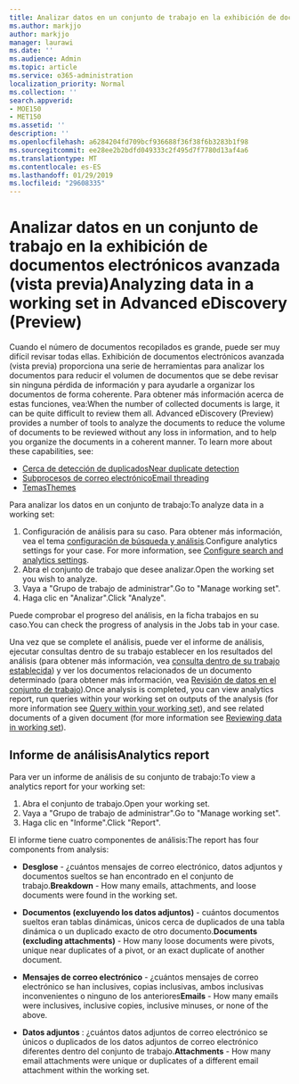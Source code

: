 ```yaml
---
title: Analizar datos en un conjunto de trabajo en la exhibición de documentos electrónicos avanzada (vista previa)
ms.author: markjjo
author: markjjo
manager: laurawi
ms.date: ''
ms.audience: Admin
ms.topic: article
ms.service: o365-administration
localization_priority: Normal
ms.collection: ''
search.appverid:
- MOE150
- MET150
ms.assetid: ''
description: ''
ms.openlocfilehash: a6284204fd709bcf936688f36f38f6b3283b1f98
ms.sourcegitcommit: ee28ee2b2bdfd049333c2f495d7f7780d13af4a6
ms.translationtype: MT
ms.contentlocale: es-ES
ms.lasthandoff: 01/29/2019
ms.locfileid: "29608335"
---
```

# <a name="analyzing-data-in-a-working-set-in-advanced-ediscovery-preview"></a><span data-ttu-id="f234f-102">Analizar datos en un conjunto de trabajo en la exhibición de documentos electrónicos avanzada (vista previa)</span><span class="sxs-lookup"><span data-stu-id="f234f-102">Analyzing data in a working set in Advanced eDiscovery (Preview)</span></span>

<span data-ttu-id="f234f-p101">Cuando el número de documentos recopilados es grande, puede ser muy difícil revisar todas ellas. Exhibición de documentos electrónicos avanzada (vista previa) proporciona una serie de herramientas para analizar los documentos para reducir el volumen de documentos que se debe revisar sin ninguna pérdida de información y para ayudarle a organizar los documentos de forma coherente. Para obtener más información acerca de estas funciones, vea:</span><span class="sxs-lookup"><span data-stu-id="f234f-p101">When the number of collected documents is large, it can be quite difficult to review them all. Advanced eDiscovery (Preview) provides a number of tools to analyze the documents to reduce the volume of documents to be reviewed without any loss in information, and to help you organize the documents in a coherent manner. To learn more about these capabilities, see:</span></span>

- [<span data-ttu-id="f234f-106">Cerca de detección de duplicados</span><span class="sxs-lookup"><span data-stu-id="f234f-106">Near duplicate detection</span></span>](near-duplicates.md)
- [<span data-ttu-id="f234f-107">Subprocesos de correo electrónico</span><span class="sxs-lookup"><span data-stu-id="f234f-107">Email threading</span></span>](email-threading.md)
- [<span data-ttu-id="f234f-108">Temas</span><span class="sxs-lookup"><span data-stu-id="f234f-108">Themes</span></span>](themes.md)

<span data-ttu-id="f234f-109">Para analizar los datos en un conjunto de trabajo:</span><span class="sxs-lookup"><span data-stu-id="f234f-109">To analyze data in a working set:</span></span>

1. <span data-ttu-id="f234f-p102">Configuración de análisis para su caso. Para obtener más información, vea el tema [configuración de búsqueda y análisis](configure-search-analytics-settings.md).</span><span class="sxs-lookup"><span data-stu-id="f234f-p102">Configure analytics settings for your case. For more information, see [Configure search and analytics settings](configure-search-analytics-settings.md).</span></span>
2. <span data-ttu-id="f234f-112">Abra el conjunto de trabajo que desee analizar.</span><span class="sxs-lookup"><span data-stu-id="f234f-112">Open the working set you wish to analyze.</span></span>
3. <span data-ttu-id="f234f-113">Vaya a "Grupo de trabajo de administrar".</span><span class="sxs-lookup"><span data-stu-id="f234f-113">Go to "Manage working set".</span></span>
4. <span data-ttu-id="f234f-114">Haga clic en "Analizar".</span><span class="sxs-lookup"><span data-stu-id="f234f-114">Click "Analyze".</span></span>

<span data-ttu-id="f234f-115">Puede comprobar el progreso del análisis, en la ficha trabajos en su caso.</span><span class="sxs-lookup"><span data-stu-id="f234f-115">You can check the progress of analysis in the Jobs tab in your case.</span></span>

 <span data-ttu-id="f234f-116">Una vez que se complete el análisis, puede ver el informe de análisis, ejecutar consultas dentro de su trabajo establecer en los resultados del análisis (para obtener más información, vea [consulta dentro de su trabajo establecida](working-set-search.md)) y ver los documentos relacionados de un documento determinado (para obtener más información, vea [ Revisión de datos en el conjunto de trabajo](reviewing-data-in-working-set.md)).</span><span class="sxs-lookup"><span data-stu-id="f234f-116">Once analysis is completed, you can view analytics report, run queries within your working set on outputs of the analysis (for more information see [Query within your working set](working-set-search.md)), and see related documents of a given document (for more information see [Reviewing data in working set](reviewing-data-in-working-set.md)).</span></span>

## <a name="analytics-report"></a><span data-ttu-id="f234f-117">Informe de análisis</span><span class="sxs-lookup"><span data-stu-id="f234f-117">Analytics report</span></span>

<span data-ttu-id="f234f-118">Para ver un informe de análisis de su conjunto de trabajo:</span><span class="sxs-lookup"><span data-stu-id="f234f-118">To view a analytics report for your working set:</span></span>

1. <span data-ttu-id="f234f-119">Abra el conjunto de trabajo.</span><span class="sxs-lookup"><span data-stu-id="f234f-119">Open your working set.</span></span>
2. <span data-ttu-id="f234f-120">Vaya a "Grupo de trabajo de administrar".</span><span class="sxs-lookup"><span data-stu-id="f234f-120">Go to "Manage working set".</span></span>
3. <span data-ttu-id="f234f-121">Haga clic en "Informe".</span><span class="sxs-lookup"><span data-stu-id="f234f-121">Click "Report".</span></span>

<span data-ttu-id="f234f-122">El informe tiene cuatro componentes de análisis:</span><span class="sxs-lookup"><span data-stu-id="f234f-122">The report has four components from analysis:</span></span>

- <span data-ttu-id="f234f-123">**Desglose** - ¿cuántos mensajes de correo electrónico, datos adjuntos y documentos sueltos se han encontrado en el conjunto de trabajo.</span><span class="sxs-lookup"><span data-stu-id="f234f-123">**Breakdown** - How many emails, attachments, and loose documents were found in the working set.</span></span>

- <span data-ttu-id="f234f-124">**Documentos (excluyendo los datos adjuntos)** - cuántos documentos sueltos eran tablas dinámicas, únicos cerca de duplicados de una tabla dinámica o un duplicado exacto de otro documento.</span><span class="sxs-lookup"><span data-stu-id="f234f-124">**Documents (excluding attachments)** - How many loose documents were pivots, unique near duplicates of a pivot, or an exact duplicate of another document.</span></span>

- <span data-ttu-id="f234f-125">**Mensajes de correo electrónico** - ¿cuántos mensajes de correo electrónico se han inclusives, copias inclusivas, ambos inclusivas inconvenientes o ninguno de los anteriores</span><span class="sxs-lookup"><span data-stu-id="f234f-125">**Emails** - How many emails were inclusives, inclusive copies, inclusive minuses, or none of the above.</span></span>

- <span data-ttu-id="f234f-126">**Datos adjuntos** : ¿cuántos datos adjuntos de correo electrónico se únicos o duplicados de los datos adjuntos de correo electrónico diferentes dentro del conjunto de trabajo.</span><span class="sxs-lookup"><span data-stu-id="f234f-126">**Attachments** - How many email attachments were unique or duplicates of a different email attachment within the working set.</span></span>